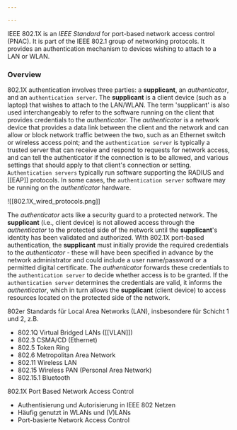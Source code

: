 ```yaml
---

---
```

IEEE 802.1X is an *IEEE Standard* for port-based network access control (PNAC). It is part of the IEEE 802.1 group of networking protocols. It provides an authentication mechanism to devices wishing to attach to a LAN or WLAN. 

### Overview
802.1X authentication involves three parties: a **supplicant**, an *authenticator*, and an `authentication server`. The **supplicant** is a client device (such as a laptop) that wishes to attach to the LAN/WLAN. The term 'supplicant' is also used interchangeably to refer to the software running on the client that provides credentials to the *authenticator*. The *authenticator* is a network device that provides a data link between the client and the network and can allow or block network traffic between the two, such as an Ethernet switch or wireless access point; and the `authentication server` is typically a trusted server that can receive and respond to requests for network access, and can tell the authenticator if the connection is to be allowed, and various settings that should apply to that client's connection or setting. `Authentication servers` typically run software supporting the RADIUS and [[EAP]] protocols. In some cases, the `authentication server` software may be running on the *authenticator* hardware. 

![[802.1X_wired_protocols.png]]

The *authenticator* acts like a security guard to a protected network. The **supplicant** (i.e., client device) is not allowed access through the *authenticator* to the protected side of the network until the **supplicant**'s identity has been validated and authorized. With 802.1X port-based authentication, the **supplicant** must initially provide the required credentials to the *authenticator* - these will have been specified in advance by the network administrator and could include a user name/password or a permitted digital certificate. The *authenticator* forwards these credentials to the `authentication server` to decide whether access is to be granted. If the `authentication server` determines the credentials are valid, it informs the *authenticator*, which in turn allows the **supplicant** (client device) to access resources located on the protected side of the network.



802er Standards für Local Area Networks (LAN), insbesondere für Schicht 1 und 2, z.B. 
- 802.1Q Virtual Bridged LANs ([[VLAN]]) 
- 802.3 CSMA/CD (Ethernet) 
- 802.5 Token Ring
- 802.6 Metropolitan Area Network 
- 802.11 Wireless LAN 
- 802.15 Wireless PAN (Personal Area Network) 
- 802.15.1 Bluetooth 

802.1X Port Based Network Access Control 
- Authentisierung und Autorisierung in IEEE 802 Netzen 
- Häufig genutzt in WLANs und (V)LANs 
- Port-basierte Network Access Control

